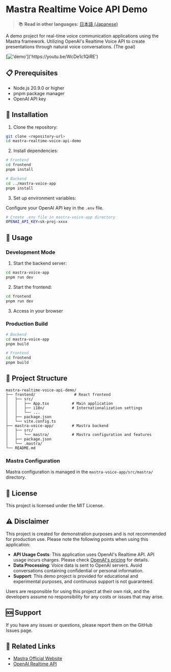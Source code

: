 # Mastra Realtime Voice API Demo

> 📚 **Read in other languages:** [日本語 (Japanese)](README.ja.md)

A demo project for real-time voice communication applications using the Mastra framework. Utilizing OpenAI's Realtime Voice API to create presentations through natural voice conversations. (The goal)

[!['demo']("https://github.com/user-attachments/assets/02c0f331-d1b6-48a1-a436-ab5638fdc7a9")]('https://youtu.be/WcDe1c1QiRE')

## 📋 Prerequisites

- Node.js 20.9.0 or higher
- pnpm package manager
- OpenAI API key

## 🔧 Installation

1. Clone the repository:

```bash
git clone <repository-url>
cd mastra-realtime-voice-api-demo
```

2. Install dependencies:

```bash
# Frontend
cd frontend
pnpm install

# Backend
cd ../mastra-voice-app
pnpm install
```

3. Set up environment variables:

Configure your OpenAI API key in the `.env` file.

```bash
# Create .env file in mastra-voice-app directory
OPENAI_API_KEY=sk-proj-xxxx
```

## 🚀 Usage

### Development Mode

1. Start the backend server:

```bash
cd mastra-voice-app
pnpm run dev
```

2. Start the frontend:

```bash
cd frontend
pnpm run dev
```

3. Access in your browser

### Production Build

```bash
# Backend
cd mastra-voice-app
pnpm build

# Frontend
cd frontend
pnpm build
```

## 📁 Project Structure

```
mastra-realtime-voice-api-demo/
├── frontend/                 # React frontend
│   ├── src/
│   │   ├── App.tsx          # Main application
│   │   ├── i18n/            # Internationalization settings
│   │   └── ...
│   ├── package.json
│   └── vite.config.ts
├── mastra-voice-app/        # Mastra backend
│   ├── src/
│   │   └── mastra/          # Mastra configuration and features
│   ├── package.json
│   └── .mastra/
└── README.md
```

### Mastra Configuration

Mastra configuration is managed in the `mastra-voice-app/src/mastra/` directory.

## 📝 License

This project is licensed under the MIT License.

## ⚠️ Disclaimer

This project is created for demonstration purposes and is not recommended for production use. Please note the following points when using this application:

- **API Usage Costs**: This application uses OpenAI's Realtime API. API usage incurs charges. Please check [OpenAI's pricing](https://openai.com/pricing) for details.
- **Data Processing**: Voice data is sent to OpenAI servers. Avoid conversations containing confidential or personal information.
- **Support**: This demo project is provided for educational and experimental purposes, and continuous support is not guaranteed.

Users are responsible for using this project at their own risk, and the developers assume no responsibility for any costs or issues that may arise.

## 🆘 Support

If you have any issues or questions, please report them on the GitHub Issues page.

## 🔗 Related Links

- [Mastra Official Website](https://mastra.ai)
- [OpenAI Realtime API](https://openai.com/blog/introducing-the-realtime-api)
